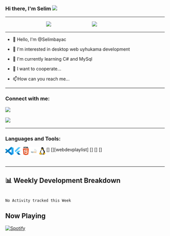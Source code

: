 ### Hi there, I'm Selim <img src="https://media.giphy.com/media/hvRJCLFzcasrR4ia7z/giphy.gif"  width="25px"></a>

----

<img  align='right'  src="https://media.giphy.com/media/M9gbBd9nbDrOTu1Mqx/giphy.gif"  width="230">

  


  

<p  align="center">

<img  src="https://readme-typing-svg.herokuapp.com?font=monospace&color=ba2020&size=25&center=true&vCenter=true&lines=A+Passionate+Learner!;Open+Source+Contributor">

</p>

  

----

  

- 👋 Hello, I'm @Selimbayac

- 👀 I'm interested in desktop web uyhukama development

- 🌱 I'm currently learning C# and MySql

- 💞️ I want to cooperate...

- 📫How can you reach me...

----

  

### Connect with me:

  

<a  href="https://www.linkedin.com/in/selim-bayac-11966322b/"><img  src="https://img.shields.io/badge/LinkedIn-0077B5?style=for-the-badge&logo=linkedin&logoColor=white"></a>

<a  href="mailto:Selimbayac60@gmail.com"><img  src="https://img.shields.io/badge/Gmail-D14836?style=for-the-badge&logo=gmail&logoColor=white"></a>

  

----

  

### Languages and Tools:
[<img align="left" alt="Visual Studio Code" width="26px" src="https://raw.githubusercontent.com/github/explore/80688e429a7d4ef2fca1e82350fe8e3517d3494d/topics/visual-studio-code/visual-studio-code.png" />]
[<img align="left" alt="Visual Studio Code" width="26px" src="https://raw.githubusercontent.com/github/explore/80688e429a7d4ef2fca1e82350fe8e3517d3494d/topics/flutter/flutter.png" />][webdevplaylist]
[<img align="left" alt="Visual Studio Code" width="26px" src="https://raw.githubusercontent.com/github/explore/80688e429a7d4ef2fca1e82350fe8e3517d3494d/topics/html/html.png" />]
[<img align="left" alt="Visual Studio Code" width="26px" src="https://raw.githubusercontent.com/github/explore/80688e429a7d4ef2fca1e82350fe8e3517d3494d/topics/mysql/mysql.png" />]
[<img align="left" alt="Visual Studio Code" width="26px" src="https://raw.githubusercontent.com/github/explore/80688e429a7d4ef2fca1e82350fe8e3517d3494d/topics/linux/linux.png" />]
  

<br>

  

----

  

## 📊 Weekly Development Breakdown

  

<!--START_SECTION:waka-->

```text

No Activity tracked this Week

```

<!--END_SECTION:waka-->

  

## Now Playing

  
  

[![Spotify](https://open.spotify.com/track/07YoPdPfhQ62iNztZvOlDY?si=73cd694b537d43ae)](https://open.spotify.com/user/80wqmy10kz6t7qvp6ppoiuk45?si=11ffe789d2ae4b5b)

  
  

<!---

selimbayac/selimbayac is a ✨ special ✨ repository because its `README.md` (this file) appears on your GitHub profile.

You can click the Preview link to take a look at your changes.

--->

 
  




